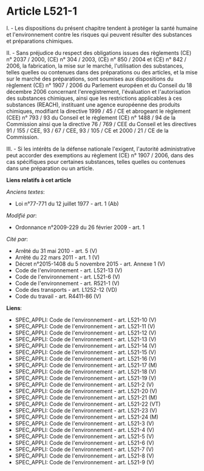 # Article L521-1

I. - Les dispositions du présent chapitre tendent à protéger la santé humaine et l'environnement contre les risques qui
peuvent résulter des substances et préparations chimiques. 

II. - Sans préjudice du respect des obligations issues des règlements (CE) n° 2037 / 2000, (CE) n° 304 / 2003, (CE) n° 850 /
2004 et (CE) n° 842 / 2006, la fabrication, la mise sur le marché, l'utilisation des substances, telles quelles ou contenues
dans des préparations ou des articles, et la mise sur le marché des préparations, sont soumises aux dispositions du règlement
(CE) n° 1907 / 2006 du Parlement européen et du Conseil du 18 décembre 2006 concernant l'enregistrement, l'évaluation et
l'autorisation des substances chimiques, ainsi que les restrictions applicables à ces substances (REACH), instituant une
agence européenne des produits chimiques, modifiant la directive 1999 / 45 / CE et abrogeant le règlement (CEE) n° 793 / 93
du Conseil et le règlement (CE) n° 1488 / 94 de la Commission ainsi que la directive 76 / 769 / CEE du Conseil et les
directives 91 / 155 / CEE, 93 / 67 / CEE, 93 / 105 / CE et 2000 / 21 / CE de la Commission. 

III. - Si les intérêts de la défense nationale l'exigent, l'autorité administrative peut accorder des exemptions au règlement
(CE) n° 1907 / 2006, dans des cas spécifiques pour certaines substances, telles quelles ou contenues dans une préparation ou
un article.

**Liens relatifs à cet article**

_Anciens textes_:

  - Loi n°77-771 du 12 juillet 1977 - art. 1 (Ab)

_Modifié par_:

  - Ordonnance n°2009-229 du 26 février 2009 - art. 1

_Cité par_:

  - Arrêté du 31 mai 2010 - art. 5 (V)
  - Arrêté du 22 mars 2011 - art. 1 (V)
  - Décret n°2015-1408 du 5 novembre 2015 - art. Annexe 1 (V)
  - Code de l'environnement - art. L521-13 (V)
  - Code de l'environnement - art. L521-6 (V)
  - Code de l'environnement - art. R521-1 (V)
  - Code des transports - art. L1252-12 (VD)
  - Code du travail - art. R4411-86 (V)

**Liens**:

  - SPEC_APPLI: Code de l'environnement - art. L521-10 (V)
  - SPEC_APPLI: Code de l'environnement - art. L521-11 (V)
  - SPEC_APPLI: Code de l'environnement - art. L521-12 (V)
  - SPEC_APPLI: Code de l'environnement - art. L521-13 (V)
  - SPEC_APPLI: Code de l'environnement - art. L521-14 (V)
  - SPEC_APPLI: Code de l'environnement - art. L521-15 (V)
  - SPEC_APPLI: Code de l'environnement - art. L521-16 (V)
  - SPEC_APPLI: Code de l'environnement - art. L521-17 (M)
  - SPEC_APPLI: Code de l'environnement - art. L521-18 (V)
  - SPEC_APPLI: Code de l'environnement - art. L521-19 (V)
  - SPEC_APPLI: Code de l'environnement - art. L521-2 (V)
  - SPEC_APPLI: Code de l'environnement - art. L521-20 (V)
  - SPEC_APPLI: Code de l'environnement - art. L521-21 (M)
  - SPEC_APPLI: Code de l'environnement - art. L521-22 (VT)
  - SPEC_APPLI: Code de l'environnement - art. L521-23 (V)
  - SPEC_APPLI: Code de l'environnement - art. L521-24 (M)
  - SPEC_APPLI: Code de l'environnement - art. L521-3 (V)
  - SPEC_APPLI: Code de l'environnement - art. L521-4 (V)
  - SPEC_APPLI: Code de l'environnement - art. L521-5 (V)
  - SPEC_APPLI: Code de l'environnement - art. L521-6 (V)
  - SPEC_APPLI: Code de l'environnement - art. L521-7 (V)
  - SPEC_APPLI: Code de l'environnement - art. L521-8 (V)
  - SPEC_APPLI: Code de l'environnement - art. L521-9 (V)
